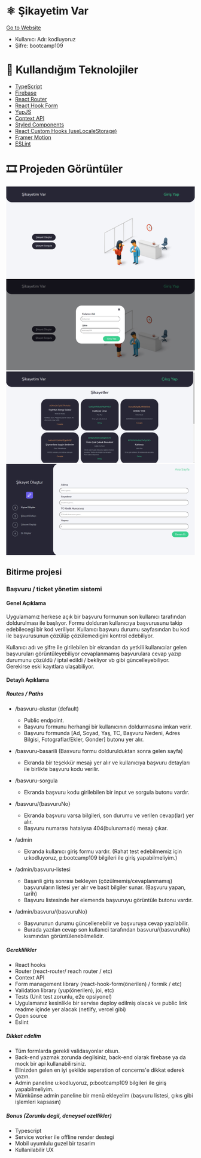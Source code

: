 # ⚛️ Şikayetim Var

<a href="https://graduation-project-mhmt-mutlu.vercel.app/">Go to Website</a>

<ul style="list-style-type:disc">
   <li>Kullanıcı Adı: kodluyoruz</li>
   <li>Şifre: bootcamp109</li>
</ul>


# 🧰 Kullandığım Teknolojiler

<ul style="list-style-type:disc">
   <li><a href="https://www.typescriptlang.org/">TypeScript</a></li>
   <li><a href="https://firebase.google.com/">Firebase</a></li>
   <li><a href="https://reactrouter.com/web/guides/quick-start">React Router</a></li>
   <li><a href="https://react-hook-form.com/">React Hook Form</a></li>
   <li><a href="https://github.com/jquense/yup">YupJS</a></li>
   <li><a href="https://reactjs.org/docs/context.html">Context API</a></li>
   <li><a href="https://styled-components.com/docs">Styled Components</a></li>
   <li><a href="https://usehooks.com/">React Custom Hooks (useLocaleStorage)</a></li>
   <li><a href="https://www.framer.com/docs/">Framer Motion</a></li>
   <li><a href="https://eslint.org/">ESLint</a></li>
</ul>

# 🎞 Projeden Görüntüler

![Proje Resmi](public/screenshots/screenshot1.png)
![Proje Resmi](public/screenshots/screenshot2.png)
![Proje Resmi](public/screenshots/screenshot3.png)
![Proje Resmi](public/screenshots/screenshot4.png)

## Bitirme projesi
### Başvuru / ticket yönetim sistemi

#### Genel Açıklama

Uygulamamız herkese açık bir başvuru formunun son kullanıcı tarafından doldurulması ile başlıyor. 
Formu dolduran kullanıcıya başvurusunu takip edebilecegi bir kod veriliyor. Kullanıcı başvuru durumu sayfasından bu kod ile başvurusunun çözülüp çözülemedigini kontrol edebiliyor. 

Kullanıcı adı ve şifre ile girilebilen bir ekrandan da yetkili kullanıcılar gelen başvuruları görüntüleyebiliyor cevaplanmamış başvurulara cevap yazıp durumunu çözüldü / iptal edildi / bekliyor vb gibi güncelleyebiliyor. Gerekirse eski kayıtlara ulaşabiliyor.


#### Detaylı Açıklama


##### Routes / Paths

- /basvuru-olustur (default)
  - Public endpoint.
  - Başvuru formunu herhangi bir kullanıcının doldurmasına imkan verir.
  - Başvuru formunda [Ad, Soyad, Yaş, TC, Başvuru Nedeni, Adres Bilgisi, Fotograflar/Ekler, Gonder] butonu yer alır. 

- /basvuru-basarili (Basvuru formu doldurulduktan sonra gelen sayfa)
  - Ekranda bir teşekkür mesajı yer alır ve kullanıcıya başvuru detayları ile birlikte başvuru kodu verilir.

- /basvuru-sorgula
  - Ekranda başvuru kodu girilebilen bir input ve sorgula butonu vardır.

- /basvuru/{basvuruNo}
  - Ekranda başvuru varsa bilgileri, son durumu ve verilen cevap(lar) yer alır.
  - Başvuru numarası hatalıysa 404(bulunamadı) mesajı çıkar.

- /admin
  - Ekranda kullanıcı giriş formu vardır. (Rahat test edebilmemiz için u:kodluyoruz, p:bootcamp109 bilgileri ile giriş yapabilmeliyim.)

- /admin/basvuru-listesi
  - Başarıli giriş sonrası bekleyen (çözülmemiş/cevaplanmamış) başvuruların listesi yer alır ve basit bilgiler sunar. (Başvuru yapan, tarih)
  - Başvuru listesinde her elemenda başvuruyu görüntüle butonu vardır.

- /admin/basvuru/{basvuruNo}
  - Başvurunun durumu güncellenebilir ve başvuruya cevap yazılabilir.
  - Burada yazılan cevap son kullanıci tarafından basvuru/{basvuruNo} kısmından görüntülenebilmelidir.
  


##### Gereklilikler

- React hooks
- Router (react-router/ reach router / etc)
- Context API
- Form management library (react-hook-form(önerilen) / formik / etc)
- Validation library (yup(önerilen), joi, etc)
- Tests (Unit test zorunlu, e2e opsiyonel)
- Uygulamanız kesinlikle bir servise deploy edilmiş olacak ve public link readme içinde yer alacak (netlify, vercel gibi)
- Open source
- Eslint


##### Dikkat edelim
- Tüm formlarda gerekli validasyonlar olsun.
- Back-end yazmak zorunda degilsiniz, back-end olarak firebase ya da mock bir api kullanabilirsiniz.
- Elinizden gelen en iyi şekilde seperation of concerns'e dikkat ederek yazın.
- Admin paneline u:kodluyoruz, p:bootcamp109 bilgileri ile giriş yapabilmeliyim.
- Mümkünse admin paneline bir menü ekleyelim (başvuru listesi, çıkıs gibi işlemleri kapsasın)

##### Bonus (Zorunlu degil, deneysel ozellikler)
- Typescript 
- Service worker ile offline render destegi
- Mobil uyumlulu guzel bir tasarim
- Kullanilabilir UX
